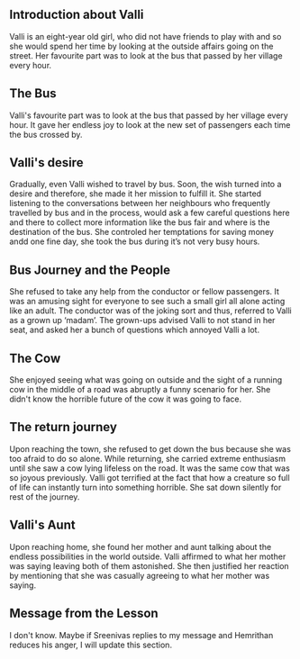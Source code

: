 ## Introduction about Valli

Valli is an eight-year old girl, who did not have friends to play with and so she would spend her time by looking at the outside affairs going on the street. Her favourite part was to look at the bus that passed by her village every hour.

## The Bus

Valli's favourite part was to look at the bus that passed by her village every hour. It gave her endless joy to look at the new set of passengers each time the bus crossed by.

## Valli's desire

Gradually, even Valli wished to travel by bus. Soon, the wish turned into a desire and therefore, she made it her mission to fulfill it. She started listening to the conversations between her neighbours who frequently travelled by bus and in the process, would ask a few careful questions here and there to collect more information like the bus fair and where is the destination of the bus. She controled her temptations for saving money andd one fine day, she took the bus during it’s not very busy hours.

## Bus Journey and the People

She refused to take any help from the conductor or fellow passengers. It was an amusing sight for everyone to see such a small girl all alone acting like an adult. The conductor was of the joking sort and thus, referred to Valli as a grown up ‘madam’. The grown-ups advised Valli to not stand in her seat, and asked her a bunch of questions which annoyed Valli a lot.

## The Cow

She enjoyed seeing what was going on outside and the sight of a running cow in the middle of a road was abruptly a funny scenario for her. She didn't know the horrible future of the cow it was going to face.

## The return journey

Upon reaching the town, she refused to get down the bus because she was too afraid to do so alone. While returning, she carried extreme enthusiasm until she saw a cow lying lifeless on the road. It was the same cow that was so joyous previously. Valli got terrified at the fact that how a creature so full of life can instantly turn into something horrible. She sat down silently for rest of the journey.

## Valli's Aunt

Upon reaching home, she found her mother and aunt talking about the endless possibilities in the world outside. Valli affirmed to what her mother was saying leaving both of them astonished. She then justified her reaction by mentioning that she was casually agreeing to what her mother was saying.

## Message from the Lesson

I don't know. Maybe if Sreenivas replies to my message and Hemrithan reduces his anger, I will update this section.
